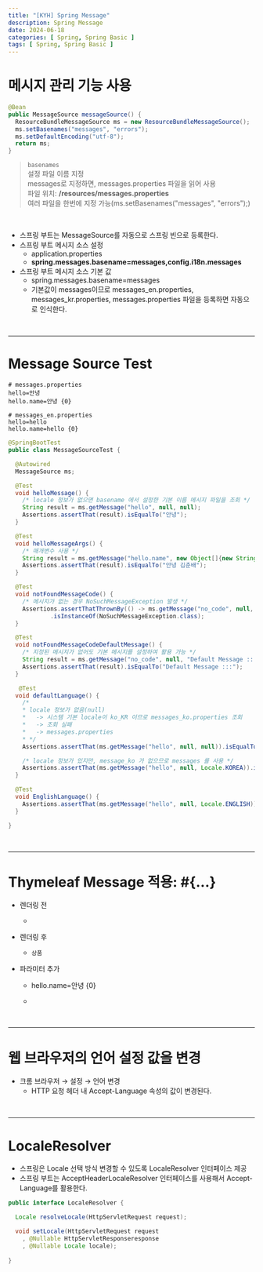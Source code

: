 ```yaml
---
title: "[KYH] Spring Message"
description: Spring Message
date: 2024-06-18
categories: [ Spring, Spring Basic ]
tags: [ Spring, Spring Basic ]
---
```


# 메시지 관리 기능 사용

```java
@Bean
public MessageSource messageSource() {
  ResourceBundleMessageSource ms = new ResourceBundleMessageSource();
  ms.setBasenames("messages", "errors");
  ms.setDefaultEncoding("utf-8");
  return ms;
}
```
> `basenames`  
>   설정 파일 이름 지정  
>   messages로 지정하면, messages.properties 파일을 읽어 사용  
>   파일 위치: **/resources/messages.properties**  
>   여러 파일을 한번에 지정 가능(ms.setBasenames("messages", "errors");)  

<br/>

- 스프링 부트는 MessageSource를 자동으로 스프링 빈으로 등록한다.  
- 스프링 부트 메시지 소스 설정
  - application.properties
  - **spring.messages.basename=messages,config.i18n.messages**
- 스프링 부트 메시지 소스 기본 값
  - spring.messages.basename=messages
  - 기본값이 messages이므로 messages_en.properties, messages_kr.properties, messages.properties 파일을 등록하면 자동으로 인식한다.  

<br/>
<hr>

# Message Source Test

```properties
# messages.properties
hello=안녕
hello.name=안녕 {0}

# messages_en.properties
hello=hello
hello.name=hello {0}
```

```java
@SpringBootTest
public class MessageSourceTest {

  @Autowired
  MessageSource ms;

  @Test
  void helloMessage() {
    /* locale 정보가 없으면 basename 에서 설정한 기본 이름 메시지 파일을 조회 */
    String result = ms.getMessage("hello", null, null);
    Assertions.assertThat(result).isEqualTo("안녕");
  }

  @Test
  void helloMessageArgs() {
    /* 매개변수 사용 */
    String result = ms.getMessage("hello.name", new Object[]{new String("김춘배")}, null);
    Assertions.assertThat(result).isEqualTo("안녕 김춘배");
  }

  @Test
  void notFoundMessageCode() {
    /* 메시지가 없는 경우 NoSuchMessageException 발생 */
    Assertions.assertThatThrownBy(() -> ms.getMessage("no_code", null, null))
            .isInstanceOf(NoSuchMessageException.class);
  }

  @Test
  void notFoundMessageCodeDefaultMessage() {
    /* 지정된 메시지가 없어도 기본 메시지를 설정하여 활용 가능 */
    String result = ms.getMessage("no_code", null, "Default Message :::", null);
    Assertions.assertThat(result).isEqualTo("Default Message :::");
  }

   @Test
  void defaultLanguage() {
    /*
    * locale 정보가 없음(null)
    *   -> 시스템 기본 locale이 ko_KR 이므로 messages_ko.properties 조회
    *   -> 조회 실패
    *   -> messages.properties
    * */
    Assertions.assertThat(ms.getMessage("hello", null, null)).isEqualTo("안녕");

    /* locale 정보가 있지만, message_ko 가 없으므로 messages 를 사용 */
    Assertions.assertThat(ms.getMessage("hello", null, Locale.KOREA)).isEqualTo("안녕");
  }

  @Test
  void EnglishLanguage() {
    Assertions.assertThat(ms.getMessage("hello", null, Locale.ENGLISH)).isEqualTo("hello");
  }

}
```

<br/>
<hr>

# Thymeleaf Message 적용: #{...}

- 렌더링 전  
  - <code><div th:text="#{label.item}"></h2></code>  
- 렌더링 후  
  - <code><div>상품</h2></code>  
  
- 파라미터 추가
  - hello.name=안녕 {0}
  - <p th:text="#{hello.name(${item.itemName})}"></p>

<br/>
<hr> 

# 웹 브라우저의 언어 설정 값을 변경

- 크롬 브라우저 → 설정 → 언어 변경
  -  HTTP 요청 헤더 내 Accept-Language 속성의 값이 변경된다.

<br/>
<hr>

# LocaleResolver

- 스프링은 Locale 선택 방식 변경할 수 있도록 LocaleResolver 인터페이스 제공
- 스프링 부트는 AcceptHeaderLocaleResolver 인터페이스를 사용해서 Accept-Language를 활용한다.

```java
public interface LocaleResolver {

  Locale resolveLocale(HttpServletRequest request);

  void setLocale(HttpServletRequest request
    , @Nullable HttpServletResponseresponse
    , @Nullable Locale locale);
    
}
```